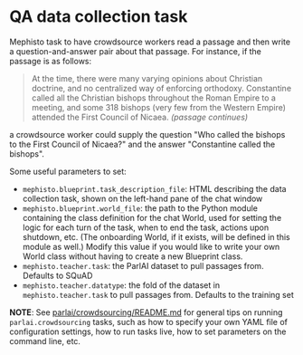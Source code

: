 # QA data collection task

Mephisto task to have crowdsource workers read a passage and then write a question-and-answer pair about that passage. For instance, if the passage is as follows:

> At the time, there were many varying opinions about Christian doctrine, and no centralized way of enforcing orthodoxy. Constantine called all the Christian bishops throughout the Roman Empire to a meeting, and some 318 bishops (very few from the Western Empire) attended the First Council of Nicaea. *(passage continues)*

a crowdsource worker could supply the question "Who called the bishops to the First Council of Nicaea?" and the answer "Constantine called the bishops".

Some useful parameters to set:
- `mephisto.blueprint.task_description_file`: HTML describing the data collection task, shown on the left-hand pane of the chat window
- `mephisto.blueprint.world_file`: the path to the Python module containing the class definition for the chat World, used for setting the logic for each turn of the task, when to end the task, actions upon shutdown, etc. (The onboarding World, if it exists, will be defined in this module as well.) Modify this value if you would like to write your own World class without having to create a new Blueprint class.
- `mephisto.teacher.task`: the ParlAI dataset to pull passages from. Defaults to SQuAD
- `mephisto.teacher.datatype`: the fold of the dataset in `mephisto.teacher.task` to pull passages from. Defaults to the training set

**NOTE**: See [parlai/crowdsourcing/README.md](https://github.com/facebookresearch/ParlAI/blob/master/parlai/crowdsourcing/README.md) for general tips on running `parlai.crowdsourcing` tasks, such as how to specify your own YAML file of configuration settings, how to run tasks live, how to set parameters on the command line, etc.
